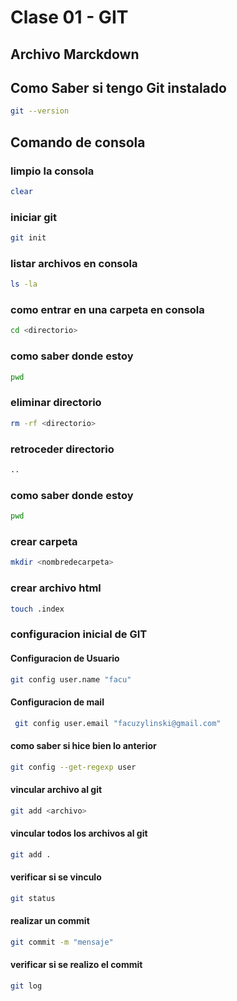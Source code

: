 # Clase 01 - GIT

## Archivo Marckdown

## Como Saber si tengo Git instalado 

```sh
git --version
```
## Comando de consola 

### limpio la consola
 ```sh
clear
```
### iniciar git
```sh
git init
```

### listar archivos en consola
```sh
ls -la
```

### como entrar en una carpeta en consola
```sh
cd <directorio>
```

### como saber donde estoy
```sh
pwd
```

### eliminar directorio
```sh
rm -rf <directorio>
```

### retroceder directorio
```sh
..
```

### como saber donde estoy
```sh
pwd
```
### crear carpeta
```sh
mkdir <nombredecarpeta>
```
### crear archivo html
```sh
touch .index
```

### configuracion inicial de GIT
#### Configuracion de Usuario
```sh
git config user.name "facu"
```

#### Configuracion de mail
```sh
 git config user.email "facuzylinski@gmail.com"
```

#### como saber si hice bien lo anterior
```sh
git config --get-regexp user
```

#### vincular archivo al git
```sh
git add <archivo>
```
#### vincular todos los archivos al git
```sh
git add .
```

#### verificar si se vinculo
```sh
git status
```
#### realizar un commit
```sh
git commit -m "mensaje"
```

#### verificar si se realizo el commit
```sh
git log
```

